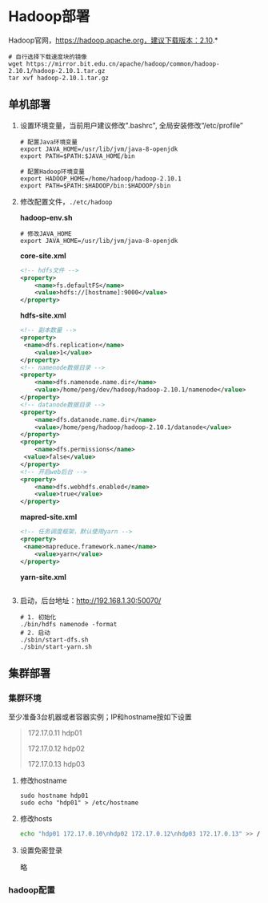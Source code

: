 # Hadoop部署

Hadoop官网，https://hadoop.apache.org，建议下载版本：2.10.*

```shell
# 自行选择下载速度块的镜像
wget https://mirror.bit.edu.cn/apache/hadoop/common/hadoop-2.10.1/hadoop-2.10.1.tar.gz
tar xvf hadoop-2.10.1.tar.gz
```

## 单机部署

1. 设置环境变量，当前用户建议修改".bashrc", 全局安装修改“/etc/profile”

   ```shell
   # 配置Java环境变量
   export JAVA_HOME=/usr/lib/jvm/java-8-openjdk
   export PATH=$PATH:$JAVA_HOME/bin
   
   # 配置Hadoop环境变量
   export HADOOP_HOME=/home/hadoop/hadoop-2.10.1
   export PATH=$PATH:$HADOOP/bin:$HADOOP/sbin
   ```

   

2. 修改配置文件，`./etc/hadoop`

   **hadoop-env.sh**

   ```shell
   # 修改JAVA_HOME
   export JAVA_HOME=/usr/lib/jvm/java-8-openjdk
   ```

   **core-site.xml**

   ```xml
   <!-- hdfs文件 -->
   <property>
       <name>fs.defaultFS</name>
       <value>hdfs://[hostname]:9000</value>
   </property>
   ```

   **hdfs-site.xml**

   ```xml
   <!-- 副本数量 -->
   <property>
   	<name>dfs.replication</name>
       <value>1</value>
   </property>
   <!-- namenode数据目录 -->
   <property>
       <name>dfs.namenode.name.dir</name>
       <value>/home/peng/dev/hadoop/hadoop-2.10.1/namenode</value>
   </property>
   <!-- datanode数据目录 -->
   <property>
       <name>dfs.datanode.name.dir</name>
       <value>/home/peng/hadoop/hadoop-2.10.1/datanode</value>
   </property>
   <property>
       <name>dfs.permissions</name>
   	<value>false</value>
   </property>
   <!-- 开启web后台 -->
   <property>
       <name>dfs.webhdfs.enabled</name>
       <value>true</value>
   </property>
   
   ```

   **mapred-site.xml**

   ```xml
   <!-- 任务调度框架，默认使用yarn -->
   <property>
   	<name>mapreduce.framework.name</name>
       <value>yarn</value>
   </property>
   ```

   **yarn-site.xml**

   ```xml
   
   ```

3. 启动，后台地址：http://192.168.1.30:50070/

   ```shell
   # 1. 初始化
   ./bin/hdfs namenode -format
   # 2. 启动
   ./sbin/start-dfs.sh
   ./sbin/start-yarn.sh
   ```

## 集群部署

### 集群环境

至少准备3台机器或者容器实例；IP和hostname按如下设置

> 172.17.0.11	hdp01
>
> 172.17.0.12	hdp02
>
> 172.17.0.13	hdp03

1. 修改hostname

   ```shell
   sudo hostname hdp01
   sudo echo "hdp01" > /etc/hostname
   ```

2. 修改hosts

   ```sh
   echo "hdp01 172.17.0.10\nhdp02 172.17.0.12\nhdp03 172.17.0.13" >> /etc/hosts
   ```

3. 设置免密登录

   略

### hadoop配置




